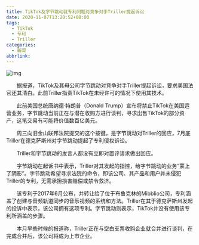 ```yaml
---
title: TikTok及字节跳动就专利问题对竞争对手Triller提起诉讼
date: 2020-11-07T13:20:52+08:00
tags:
  - TikTok
  - 专利
  - Triller
categories:
  - 新闻
abbrlink:
---
```


![img](https://cdn.jsdelivr.net/gh/yakeing/Documentation@main/Hexo/images/6e6b-kcaeqzx9447916.jpg)

　　据报道，TikTok及其母公司字节跳动对竞争对手Triller提起诉讼，要求美国法官还其清白。此前Triller指责TikTok在未经许可的情况下使用其技术。

　　此前美国总统唐纳德·特朗普（Donald Trump）宣布将禁止TikTok在美国运营业务，字节跳动当前正在与潜在收购方进行谈判，寻求出售TikTok的部分资产，这笔交易有可能将价值数百亿美元。

　　周三向旧金山联邦法院提交的这个按键，是字节跳动对Triller的回应，7月底Triller在德克萨斯州对字节跳动提起了专利侵权诉讼。

　　Triller和字节跳动的发言人都没有立即对置评请求做出回应。

　　字节跳动在起诉书中表示，Triller对其发起的指控，给字节跳动的业务“蒙上了阴影”。字节跳动希望寻求法院的命令，即该公司、其产品和用户并未侵犯Triller的专利，无需承担损害赔偿或禁令救济。

　　该专利于2017年6月公布，并转让给了位于布鲁克林的Mibblio公司，专利涵盖了创建与音频轨道同步的音乐视频的系统和方法。Triller在其于德克萨斯州发起的投诉中表示，该公司拥有这项专利。字节跳动则表示，TikTok并没有使用该专利所涵盖的步骤。

　　本月早些时候的报道称，Triller正在与空白支票收购企业就合并进行谈判，在完成合并后，该公司将成为上市企业。